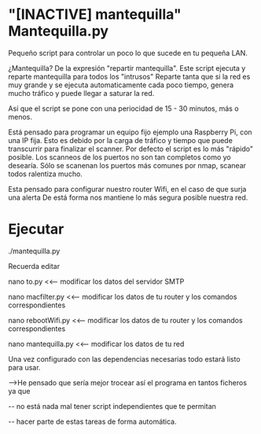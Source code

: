 "[INACTIVE] mantequilla"
Mantequilla.py
===========

Pequeño script para controlar un poco lo que sucede en tu pequeña LAN.

¿Mantequilla?
De la expresión "repartir mantequilla".
Este script ejecuta y reparte mantequilla para todos los "intrusos"
Reparte tanta que si la red es muy grande y se ejecuta automaticamente cada poco tiempo,
genera mucho tráfico y puede llegar a saturar la red.

Así que el script se pone con una periocidad de 15 - 30 minutos, más o menos.

Está pensado para programar un equipo fijo ejemplo una Raspberry Pi, con una IP fija.
Esto es debido por la carga de tráfico y tiempo que puede transcurrir para finalizar el scanner.
Por defecto el script es lo más "rápido" posible. Los scanneos de los puertos no son tan completos como yo desearía.
Sólo se scanenan los puertos más comunes por nmap, scanear todos ralentiza mucho.

Esta pensado para configurar nuestro router Wifi, en el caso de que surja una alerta
De está forma nos mantiene lo más segura posible nuestra red.

Ejecutar
=========
./mantequilla.py

Recuerda editar

nano to.py <<-- modificar los datos del servidor SMTP

nano macfilter.py <<-- modificar los datos de tu router y los comandos correspondientes

nano rebootWifi.py <<-- modificar los datos de tu router y los comandos correspondientes

nano mantequilla.py <<-- modificar los datos de tu red



Una vez configurado con las dependencias necesarias todo estará listo para usar.


-->He pensado que sería mejor trocear así el programa en tantos ficheros ya que

-- no está nada mal tener script independientes que te permitan

-- hacer parte de estas tareas de forma automática.
